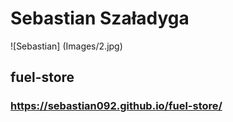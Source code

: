 # Sebastian Szaładyga

![Sebastian] (Images/2.jpg)
## fuel-store

### https://sebastian092.github.io/fuel-store/
